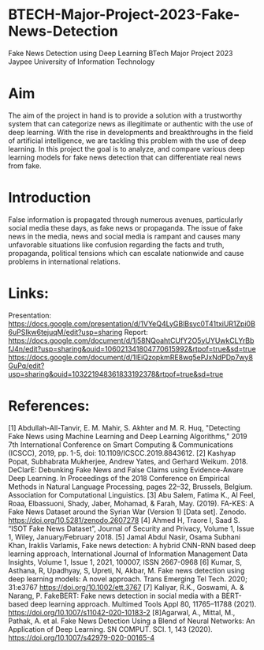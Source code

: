 # BTECH-Major-Project-2023-Fake-News-Detection
Fake News Detection using Deep Learning BTech Major Project 2023 Jaypee University of Information Technology

# Aim
The aim of the project in hand is to provide a solution with a trustworthy system that can categorize news as illegitimate or authentic with the use of deep learning. With the rise in developments and breakthroughs in the field of artificial intelligence, we are tackling this problem with the use of deep learning. In this project the goal is to analyze, and compare various deep learning models for fake news detection that can differentiate real news from fake.

# Introduction
False information is propagated through numerous avenues, particularly social media these days, as fake news or propaganda. The issue of fake news in the media, news and social media is rampant and causes many unfavorable situations like confusion regarding the facts and truth, propaganda, political tensions which can escalate nationwide and cause problems in international relations.

# Links:
Presentation: https://docs.google.com/presentation/d/1VYeQ4LyGBlBsyc0T41txiUR1Zpi0B6uPSIkw6tejuqM/edit?usp=sharing
Report: https://docs.google.com/document/d/1j58NQoahtCUfY2O5yUYUwkCLYrBbfJ4n/edit?usp=sharing&ouid=106021341804770615992&rtpof=true&sd=true
https://docs.google.com/document/d/1lEiQzopkmRE8wq5ePJxNdPDp7wy8GuPq/edit?usp=sharing&ouid=103221948361833192378&rtpof=true&sd=true

# References:
[1] Abdullah-All-Tanvir, E. M. Mahir, S. Akhter and M. R. Huq, "Detecting Fake News using Machine Learning and Deep Learning Algorithms," 2019 7th International Conference on Smart Computing & Communications (ICSCC), 2019, pp. 1-5, doi: 10.1109/ICSCC.2019.8843612.
[2] Kashyap Popat, Subhabrata Mukherjee, Andrew Yates, and Gerhard Weikum. 2018. DeClarE: Debunking Fake News and False Claims using Evidence-Aware Deep Learning. In Proceedings of the 2018 Conference on Empirical Methods in Natural Language Processing, pages 22–32, Brussels, Belgium. Association for Computational Linguistics.
[3] Abu Salem, Fatima K., Al Feel, Roaa, Elbassuoni, Shady, Jaber, Mohamad, & Farah, May. (2019). FA-KES: A Fake News Dataset around the Syrian War (Version 1) [Data set]. Zenodo. https://doi.org/10.5281/zenodo.2607278
[4] Ahmed H, Traore I, Saad S. “ISOT Fake News Dataset”, Journal of Security and Privacy, Volume 1, Issue 1, Wiley, January/February 2018.
[5] Jamal Abdul Nasir, Osama Subhani Khan, Iraklis Varlamis, Fake news            detection: A hybrid CNN-RNN based deep learning approach,     International    Journal of Information Management Data Insights, Volume 1, Issue 1, 2021,    100007, ISSN 2667-0968
[6] Kumar, S, Asthana, R, Upadhyay, S, Upreti, N, Akbar, M. Fake news detection using deep learning models: A novel approach. Trans Emerging Tel Tech. 2020; 31:e3767  https://doi.org/10.1002/ett.3767
[7] Kaliyar, R.K., Goswami, A. & Narang, P. FakeBERT: Fake news detection in social media with a BERT-based deep learning approach. Multimed Tools Appl 80, 11765–11788 (2021). https://doi.org/10.1007/s11042-020-10183-2
[8]Agarwal, A., Mittal, M., Pathak, A. et al. Fake News Detection Using a Blend of Neural Networks: An Application of Deep Learning. SN COMPUT. SCI. 1, 143 (2020). https://doi.org/10.1007/s42979-020-00165-4
